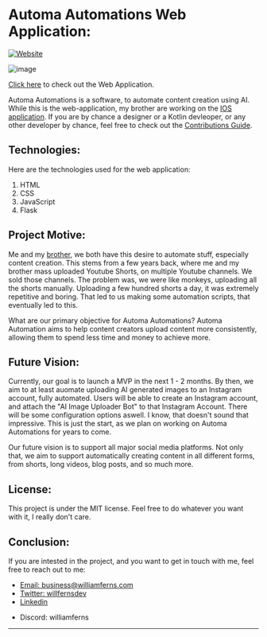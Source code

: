 # Automa Automations Web Application:

[![Website](https://img.shields.io/badge/Website-purple)](https://web-app-williamferns1.replit.app/)

![image](https://github.com/Automa-Automations/web-app/assets/141557971/39dbba66-17ad-486e-9e13-3a7624010ac7)

<a href="https://web-app-williamferns1.replit.app/" target="_blank">Click here</a> to check out the Web Application.

Automa Automations is a software, to automate content creation using AI. While this is the web-application, my brother are working on the <a href="https://github.com/Automa-Automations/automa-mobile-app" target="_blank">IOS application</a>. If you are by chance a designer or a Kotlin devleoper, or any other developer by chance, feel free to check out the <a href="https://github.com/Automa-Automations/Contributions" target="_blank">Contributions Guide</a>. 

## Technologies:
Here are the technologies used for the web application: 
1. HTML
2. CSS
3. JavaScript
4. Flask

## Project Motive:
Me and my <a href="https://github.com/AdonisCodes" target="_blank">brother</a>, we both have this desire to automate stuff, especially content creation. This stems from a few years back, where me and my brother mass uploaded Youtube Shorts, on multiple Youtube channels. We sold those channels. The problem was, we were like monkeys, uploading all the shorts manually. Uploading a few hundred shorts a day, it was extremely repetitive and boring. That led to us making some automation scripts, that eventually led to this. 

What are our primary objective for Automa Automations? Automa Automation aims to help content creators upload content more consistently, allowing them to spend less time and money to achieve more. 

## Future Vision:
Currently, our goal is to launch a MVP in the next 1 - 2 months. By then, we aim to at least auomate uploading AI generated images to an Instagram account, fully automated. Users will be able to create an Instagram account, and attach the "AI Image Uploader Bot" to that Instagram Account. There will be some configuration options aswell. I know, that doesn't sound that impressive. This is just the start, as we plan on working on Automa Automations for years to come.

Our future vision is to support all major social media platforms. Not only that, we aim to support automatically creating content in all different forms, from shorts, long videos, blog posts, and so much more.

## License:
This project is under the MIT license. Feel free to do whatever you want with it, I really don't care.

## Conclusion:
If you are intested in the project, and you want to get in touch with me, feel free to reach out to me:

<ul>
  <li>
    <a target="_blank" href="mailto:business@williamferns.com">Email: business@williamferns.com</a>
  </li>
  <li>
    <a target="_blank" href="https://twitter.com/willfernsdev">Twitter: willfernsdev</a>  
  </li>
  <li>
    <a target="_blank" href="https://www.linkedin.com/in/william-ferns-12670a2b6/">Linkedin</a>
  <li>
    <p>Discord: williamferns</p>
  </li>
</ul>

---
